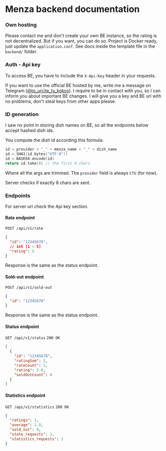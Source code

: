 # Menza backend documentation

### Own hosting

Please contact me and don't create your own BE instance,
so the rating is not decentralized. But if you want, you can do so.
Project is Docker ready, just update the `application.conf`.
See docs inside the template file in the `backend/` folder.

### Auth - Api key

To access BE, you have to include the `X-Api-Key` header in your requests.

If you want to use the official BE hosted by me, write me a message
on Telegram ([@to_urcite_ty_kokos](https://t.me/to_urcite_ty_kokos)).
I require to be in contact with you,
so I can inform you about important BE changes.
I will give you a key and BE url with no problems,
don't steal keys from other apps please.

### ID generation

I saw no point in storing dish names on BE, so all the endpoints below accept
hashed dish ids.

You compute the dish id according this formula:

```kotlin
id = provider + "_" + menza_name + "_" + dish_name
id = SHA1(id.bytes("UTF-8"))
id = BASE64.encode(id)
return id.take(8) // the first 8 chars
```

Where all the args are trimmed. The `provider` field is always `CTU` (for now).

Server checks if exactly 8 chars are sent.

### Endpoints

For server url check the Api key section.

#### Rate endpoint

`POST /api/v1/rate`

```json
{
  "id": "12345678",
  // int [1 - 5]
  "rating": 5
}
```

Response is the same as the status endpoint.

#### Sold-out endpoint

`POST /api/v1/sold-out`

```json
{
  "id": "12345678"
}
```

Response is the same as the status endpoint.

#### Status endpoint

`GET /api/v1/status`
`200 OK`

```json
[
  {
    "id": "12345678",
    "ratingSum": 5,
    "rateCount": 1,
    "rating": 5.0,
    "soldOutCount": 0
  }
]
```

#### Statistics endpoint

`GET /api/v1/statistics`
`200 OK`

```json
{
  "ratings": 1,
  "average": 1.0,
  "sold_out": 0,
  "state_requests": 1,
  "statistics_requests": 1
}
```
